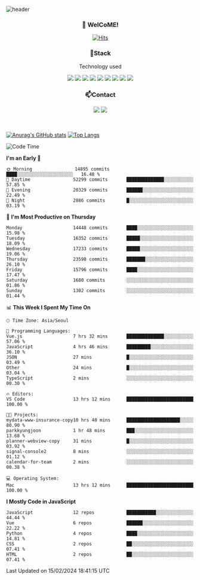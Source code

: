 ![header](https://capsule-render.vercel.app/api?type=waving&color=gradient&height=200&text=Kyungjoon&fontAlign=70&fontAlignY=40&animation=twinkling)

<h3 align="center">👋 WelCoME!</h3>

<div align=center>
  
[![Hits](https://hits.seeyoufarm.com/api/count/incr/badge.svg?url=https%3A%2F%2Fgithub.com%2Fuvula6921&count_bg=%2322BAC9&title_bg=%23827F7F&icon=iconify.svg&icon_color=%2325A27F&title=visits&edge_flat=false)](https://hits.seeyoufarm.com)
  
</div>
<h3 align="center">📌Stack</h3>
<p align="center">Technology used</p>
<div align="center"><img src="https://img.shields.io/badge/HTML5-E34F26?style=flat-square&logo=HTML5&logoColor=white"></img> <img src="https://img.shields.io/badge/CSS3-0A84FF?style=flat-square&logo=CSS3&logoColor=white"></img> <img src="https://img.shields.io/badge/JavaScript-FFCD11?style=flat-square&logo=JavaScript&logoColor=white"></img> <img src="https://img.shields.io/badge/React-00BCF6?style=flat-square&logo=React&logoColor=white"></img> <img src="https://img.shields.io/badge/jQuery-3655FF?style=flat-square&logo=jQuery&logoColor=white"></img> <img src="https://img.shields.io/badge/Ruby-E0115F?style=flat-square&logo=Ruby&logoColor=white"></img> <img src="https://img.shields.io/badge/Python-4B8BBE?style=flat-square&logo=Python&logoColor=white"></img> <img src="https://img.shields.io/badge/Vue-4FC08D?style=flat-square&logo=Vue.js&logoColor=white"></img> <img src="https://img.shields.io/badge/Nuxt-00DC82?style=flat-square&logo=Nuxt.js&logoColor=white"></img></div>

<h3 align="center">📫Contact</h3>
<div align="center"><a href="https://velog.io/@uvula6921/"><img src="https://img.shields.io/badge/Blog-20c997?style=flat-square&logo=V&logoColor=white"/></a> <a href="pkj6921@gmail.com"><img src="https://img.shields.io/badge/Gmail-EA4335?style=flat-square&logo=Gmail&logoColor=white"/></a></div>
<br>
<br>

[![Anurag's GitHub stats](https://github-readme-stats.vercel.app/api?username=uvula6921&hide=stars,issues&show_icons=true&count_private=true&theme=tokyonight)](https://github.com/anuraghazra/github-readme-stats)
[![Top Langs](https://github-readme-stats.vercel.app/api/top-langs/?username=uvula6921&hide=css,jupyter%20notebook,html&exclude_repo=uvula6921,uvula6921.github.io&layout=compact&langs_count=8)](https://github.com/anuraghazra/github-readme-stats)

<!--START_SECTION:waka-->
![Code Time](http://img.shields.io/badge/Code%20Time-2%2C085%20hrs%2028%20mins-blue)

**I'm an Early 🐤** 

```text
🌞 Morning                14895 commits       ████░░░░░░░░░░░░░░░░░░░░░   16.48 % 
🌆 Daytime                52299 commits       ██████████████░░░░░░░░░░░   57.85 % 
🌃 Evening                20329 commits       ██████░░░░░░░░░░░░░░░░░░░   22.49 % 
🌙 Night                  2886 commits        █░░░░░░░░░░░░░░░░░░░░░░░░   03.19 % 
```
📅 **I'm Most Productive on Thursday** 

```text
Monday                   14448 commits       ████░░░░░░░░░░░░░░░░░░░░░   15.98 % 
Tuesday                  16352 commits       █████░░░░░░░░░░░░░░░░░░░░   18.09 % 
Wednesday                17233 commits       █████░░░░░░░░░░░░░░░░░░░░   19.06 % 
Thursday                 23598 commits       ███████░░░░░░░░░░░░░░░░░░   26.10 % 
Friday                   15796 commits       ████░░░░░░░░░░░░░░░░░░░░░   17.47 % 
Saturday                 1680 commits        ░░░░░░░░░░░░░░░░░░░░░░░░░   01.86 % 
Sunday                   1302 commits        ░░░░░░░░░░░░░░░░░░░░░░░░░   01.44 % 
```


📊 **This Week I Spent My Time On** 

```text
🕑︎ Time Zone: Asia/Seoul

💬 Programming Languages: 
Vue.js                   7 hrs 32 mins       ██████████████░░░░░░░░░░░   57.06 % 
JavaScript               4 hrs 46 mins       █████████░░░░░░░░░░░░░░░░   36.10 % 
JSON                     27 mins             █░░░░░░░░░░░░░░░░░░░░░░░░   03.49 % 
Other                    24 mins             █░░░░░░░░░░░░░░░░░░░░░░░░   03.04 % 
TypeScript               2 mins              ░░░░░░░░░░░░░░░░░░░░░░░░░   00.30 % 

🔥 Editors: 
VS Code                  13 hrs 12 mins      █████████████████████████   100.00 % 

🐱‍💻 Projects: 
mydata-www-insurance-copy10 hrs 40 mins      ████████████████████░░░░░   80.90 % 
parkkyungjoon            1 hr 48 mins        ███░░░░░░░░░░░░░░░░░░░░░░   13.68 % 
planner-webview-copy     31 mins             █░░░░░░░░░░░░░░░░░░░░░░░░   03.92 % 
signal-console2          8 mins              ░░░░░░░░░░░░░░░░░░░░░░░░░   01.12 % 
calendar-for-team        2 mins              ░░░░░░░░░░░░░░░░░░░░░░░░░   00.38 % 

💻 Operating System: 
Mac                      13 hrs 12 mins      █████████████████████████   100.00 % 
```

**I Mostly Code in JavaScript** 

```text
JavaScript               12 repos            ███████████░░░░░░░░░░░░░░   44.44 % 
Vue                      6 repos             ██████░░░░░░░░░░░░░░░░░░░   22.22 % 
Python                   4 repos             ████░░░░░░░░░░░░░░░░░░░░░   14.81 % 
CSS                      2 repos             ██░░░░░░░░░░░░░░░░░░░░░░░   07.41 % 
HTML                     2 repos             ██░░░░░░░░░░░░░░░░░░░░░░░   07.41 % 
```




 Last Updated on 15/02/2024 18:41:15 UTC
<!--END_SECTION:waka-->
